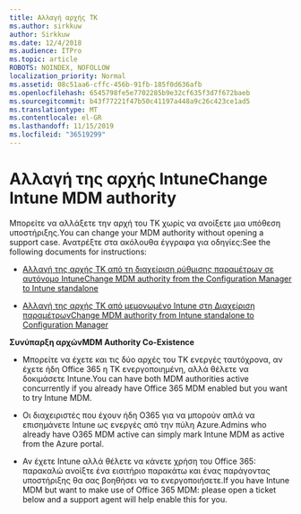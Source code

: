 ```yaml
---
title: Αλλαγή αρχής ΤΚ
ms.author: sirkkuw
author: Sirkkuw
ms.date: 12/4/2018
ms.audience: ITPro
ms.topic: article
ROBOTS: NOINDEX, NOFOLLOW
localization_priority: Normal
ms.assetid: 08c51aa6-cffc-456b-91fb-185f0d636afb
ms.openlocfilehash: 6545798fe5e7702285b9e32cf635f3d7f672baeb
ms.sourcegitcommit: b43f77221f47b50c41197a448a9c26c423ce1ad5
ms.translationtype: MT
ms.contentlocale: el-GR
ms.lasthandoff: 11/15/2019
ms.locfileid: "36519299"
---
```

# <a name="change-intune-mdm-authority"></a><span data-ttu-id="3d37e-102">Αλλαγή της αρχής Intune</span><span class="sxs-lookup"><span data-stu-id="3d37e-102">Change Intune MDM authority</span></span>

<span data-ttu-id="3d37e-103">Μπορείτε να αλλάξετε την αρχή του ΤΚ χωρίς να ανοίξετε μια υπόθεση υποστήριξης.</span><span class="sxs-lookup"><span data-stu-id="3d37e-103">You can change your MDM authority without opening a support case.</span></span> <span data-ttu-id="3d37e-104">Ανατρέξτε στα ακόλουθα έγγραφα για οδηγίες:</span><span class="sxs-lookup"><span data-stu-id="3d37e-104">See the following documents for instructions:</span></span>
  
- [<span data-ttu-id="3d37e-105">Αλλαγή της αρχής ΤΚ από τη διαχείριση ρύθμισης παραμέτρων σε αυτόνομο Intune</span><span class="sxs-lookup"><span data-stu-id="3d37e-105">Change MDM authority from the Configuration Manager to Intune standalone</span></span>](https://docs.microsoft.com/sccm/mdm/deploy-use/migrate-change-mdm-authority)
    
- [<span data-ttu-id="3d37e-106">Αλλαγή της αρχής ΤΚ από μεμονωμένο Intune στη Διαχείριση παραμέτρων</span><span class="sxs-lookup"><span data-stu-id="3d37e-106">Change MDM authority from Intune standalone to Configuration Manager</span></span>](https://docs.microsoft.com/sccm/mdm/deploy-use/change-mdm-authority)
    
 <span data-ttu-id="3d37e-107">**Συνύπαρξη αρχών**</span><span class="sxs-lookup"><span data-stu-id="3d37e-107">**MDM Authority Co-Existence**</span></span>
  
- <span data-ttu-id="3d37e-108">Μπορείτε να έχετε και τις δύο αρχές του ΤΚ ενεργές ταυτόχρονα, αν έχετε ήδη Office 365 η ΤΚ ενεργοποιημένη, αλλά θέλετε να δοκιμάσετε Intune.</span><span class="sxs-lookup"><span data-stu-id="3d37e-108">You can have both MDM authorities active concurrently if you already have Office 365 MDM enabled but you want to try Intune MDM.</span></span>
    
- <span data-ttu-id="3d37e-109">Οι διαχειριστές που έχουν ήδη O365 για να μπορούν απλά να επισημάνετε Intune ως ενεργές από την πύλη Azure.</span><span class="sxs-lookup"><span data-stu-id="3d37e-109">Admins who already have O365 MDM active can simply mark Intune MDM as active from the Azure portal.</span></span>
    
- <span data-ttu-id="3d37e-110">Αν έχετε Intune αλλά θέλετε να κάνετε χρήση του Office 365: παρακαλώ ανοίξτε ένα εισιτήριο παρακάτω και ένας παράγοντας υποστήριξης θα σας βοηθήσει να το ενεργοποιήσετε.</span><span class="sxs-lookup"><span data-stu-id="3d37e-110">If you have Intune MDM but want to make use of Office 365 MDM: please open a ticket below and a support agent will help enable this for you.</span></span>
    

